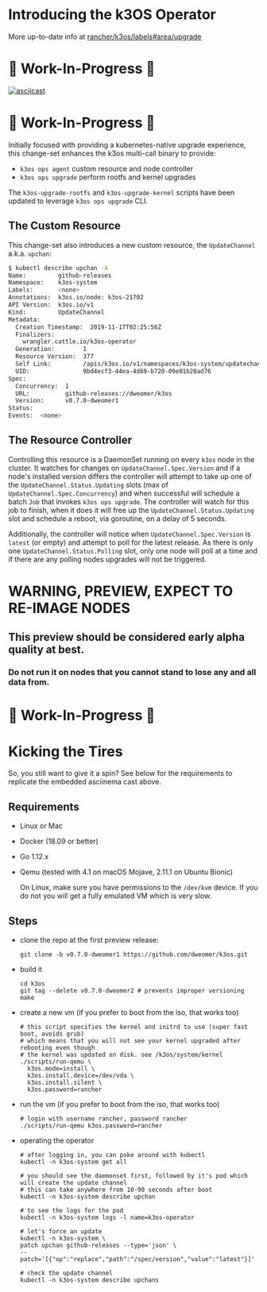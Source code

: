 # Introducing the k3OS Operator

More up-to-date info at [rancher/k3os/labels#area/upgrade](https://github.com/rancher/k3os/labels/area%2Fupgrade)

# :construction: Work-In-Progress :construction:
[![asciicast](https://asciinema.org/a/281809.svg)](https://asciinema.org/a/281809)
# :construction: Work-In-Progress :construction:
Initially focused with providing a kubernetes-native upgrade experience, this change-set enhances the k3os multi-call binary to provide:
- `k3os ops agent` custom resource and node controller
- `k3os ops upgrade` perform rootfs and kernel upgrades

The `k3os-upgrade-rootfs` and `k3os-upgrade-kernel` scripts have been updated to leverage `k3os ops upgrade` CLI.

## The Custom Resource
This change-set also introduces a new custom resource, the `UpdateChannel` a.k.a. `upchan`:
```sh
$ kubectl describe upchan -A
Name:         github-releases
Namespace:    k3os-system
Labels:       <none>
Annotations:  k3os.io/node: k3os-21702
API Version:  k3os.io/v1
Kind:         UpdateChannel
Metadata:
  Creation Timestamp:  2019-11-17T02:25:56Z
  Finalizers:
    wrangler.cattle.io/k3os-operator
  Generation:        1
  Resource Version:  377
  Self Link:         /apis/k3os.io/v1/namespaces/k3os-system/updatechannels/github-releases
  UID:               9bd4ecf3-44ea-4d69-b720-09e01b20ad76
Spec:
  Concurrency:  1
  URL:          github-releases://dweomer/k3os
  Version:      v0.7.0-dweomer1
Status:
Events:  <none>
```

## The Resource Controller
Controlling this resource is a DaemonSet running on every `k3os` node in the cluster. It watches for changes on `UpdateChannel.Spec.Version` and if a node's installed version differs the controller will attempt to take up one of the `UpdateChannel.Status.Updating` slots (max of `UpdateChannel.Spec.Concurrency`) and when successful will schedule a batch `Job` that invokes `k3os ops upgrade`. The controller will watch for this job to finish, when it does it will free up the `UpdateChannel.Status.Updating` slot and schedule a reboot, via goroutine, on a delay of 5 seconds.

Additionally, the controller will notice when `UpdateChannel.Spec.Version` is `latest` (or empty) and attempt to poll for the latest release. As there is only one `UpdateChannel.Status.Polling` slot, only one node will poll at a time and if there are any polling nodes upgrades will not be triggered.

# WARNING, PREVIEW, EXPECT TO RE-IMAGE NODES
## This preview should be considered early alpha quality at best.
### Do not run it on nodes that you cannot stand to lose any and all data from.

# :construction: Work-In-Progress :construction:

# Kicking the Tires

So, you still want to give it a spin? See below for the requirements to replicate the embedded asciinema cast above.

## Requirements
- Linux or Mac
- Docker (18.09 or better)
- Go 1.12.x
- Qemu (tested with 4.1 on macOS Mojave, 2.11.1 on Ubuntu Bionic)

  On Linux, make sure you have permissions to the `/dev/kvm` device.
  If you do not you will get a fully emulated VM which is very slow.

## Steps
- clone the repo at the first preview release:
  ```
  git clone -b v0.7.0-dweomer1 https://github.com/dweomer/k3os.git
  ```
- build it
  ```
  cd k3os
  git tag --delete v0.7.0-dweomer2 # prevents improper versioning
  make
  ```
- create a new vm (if you prefer to boot from the iso, that works too)
  ```
  # this script specifies the kernel and initrd to use (super fast boot, avoids grub)
  # which means that you will not see your kernel upgraded after rebooting even though
  # the kernel was updated on disk. see /k3os/system/kernel
  ./scripts/run-qemu \
    k3os.mode=install \
    k3os.install.device=/dev/vda \
    k3os.install.silent \
    k3os.password=rancher
  ```
- run the vm (if you prefer to boot from the iso, that works too)
  ```
  # login with username rancher, password rancher
  ./scripts/run-qemu k3os.password=rancher
  ```
- operating the operator
  ```
  # after logging in, you can poke around with kubectl
  kubectl -n k3os-system get all

  # you should see the daemonset first, followed by it's pod which will create the update channel
  # this can take anywhere from 10-90 seconds after boot
  kubectl -n k3os-system describe upchan

  # to see the logs for the pod
  kubectl -n k3os-system logs -l name=k3os-operator

  # let's force an update
  kubectl -n k3os-system \
  patch upchan github-releases --type='json' \
  --patch='[{"op":"replace","path":"/spec/version","value":"latest"}]'

  # check the update channel
  kubectl -n k3os-system describe upchans
  ```
